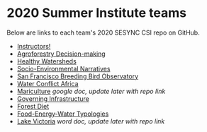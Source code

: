 # 2020 Summer Institute teams

Below are links to each team's 2020 SESYNC CSI repo on GitHub.

- [Instructors!](https://github.com/SESYNC-ci/si2020instructors)
- [Agroforestry Decision-making](https://github.com/milliechapman/agroforestry-decisions)
- [Healthy Watersheds](https://github.com/lahm3d/sesync_healthy_watersheds)
- [Socio-Environmental Narratives](https://github.com/melkimble/SENSummer2020)
- [San Francisco Breeding Bird Observatory](https://github.com/Toucan15/CCFSalive)
- [Water Conflict Africa](https://github.com/audreyculver/Water-Conflict-Africa)
- [Mariculture](https://drive.google.com/file/d/1bxXV2Rsi40FS4MA5XV78vF3fzzlsSFHu/view?usp=sharing) *google doc, update later with repo link*
- [Governing Infrastructure](https://github.com/nickcuba/governing-infrastructure)
- [Forest Diet](https://github.com/emvansant/FORESTDIET)
- [Food-Energy-Water Typologies](https://github.com/mjbielic/SESYNC_Intro)
- [Lake Victoria](https://github.com/SESYNC-ci/si2020instructors/blob/master/lake_victoria_intro.docx) *word doc, update later with repo link*

